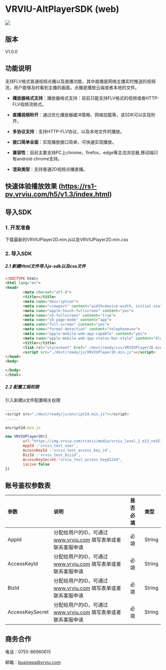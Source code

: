 # VRVIU-AltPlayerSDK (web)

[![](https://img.shields.io/badge/Powered%20by-vrviu.com-brightgreen.svg)](https://vrviu.com)

## 版本
V1.0.0

## 功能说明
支持FLV格式普通视频点播以及直播功能，其中直播是网络主播实时推送的视频流，用户能够及时看到主播的画面。点播是播放云端或者本地的文件。

* **播放器格式支持**：播放器格式支持：目前只能支持FLV格式的视频或者HTTP-FLV视频流格式。

* **直播视频秒开**：通过优化播放器缓冲策略、网络加载等，该SDK可以实现秒开。

* **多协议支持**：支持HTTP-FLV协议，以及本地文件的播放。

* **接口简单全面**：实现播放接口简单，可快速实现播放。

* **兼容性**：目前主要支持PC上chrome，firefox，edge等主流浏览器,移动端只有android chrome支持。

* **渲染类型**：支持普通2D视频点播直播。



## 快速体验播放效果 (https://rs1-pv.vrviu.com/h5/v1.3/index.html) 


## 导入SDK
### 1. 开发准备
下载最新的VRVIUPlayer2D.min.js以及VRVIUPlayer2D.min.css

### 2. 导入SDK
##### 2.1 新建Html文件导入js-sdk以及css文件
```html
<!DOCTYPE html>
<html lang="en">
<head>
        <meta charset="utf-8">
        <title></title>
        <meta name="description">
        <meta name="viewport" content="width=device-width, initial-scale=1.0, maximum-scale=1.0, user-scalable=no">
        <meta name="apple-touch-fullscreen" content="yes">
        <meta name="x5-fullscreen" content="true">
        <meta name="x5-page-mode" content="app">  
        <meta name="full-screen" content="yes">
        <meta name="format-detection" content="telephone=no">
        <meta name="apple-mobile-web-app-capable" content="yes">
        <meta name="apple-mobile-web-app-status-bar-style" content="black-translucent" />
        <title></title>
        <link rel="stylesheet" href="./dest/ready/css/VRVIUPlayer2D.min.css">
        <script src="./dest/ready/js/VRVIUPlayer2D.min.js"></script>
</head>
<body>

</body>
</html>
```

##### 2.2 配置工程权限
引入新建js文件配置相关权限

```javascript
......
<script src="./dest/ready/js/encript2d.min.js"></script>
......

encript2d.min.js

new VRVIUPlayer2D({
        url:"https://img.vrviu.com/static/media/vrviu_level_2_e13_noSEI.flv",
        AppId :'vrviu_test_user',
        AccessKeyId :'vrviu_test_access_key_id',
        BizId :'vrviu_test_bizid',
        AccessKeySecret:"vrviu_test_access_key@1234",
        isLive:false
})
```




## 账号鉴权参数表
 |参数|说明|是否必填|类型|
 |:---|:---|:---|:---|
 |AppId|分配给用户的ID，可通过 www.vrviu.com 填写表单或者联系客服申请|必填|String|
 |AccessKeyId|分配给用户的ID，可通过 www.vrviu.com 填写表单或者联系客服申请|必填|String|
 |BizId|分配给用户的ID，可通过 www.vrviu.com 填写表单或者联系客服申请|必填|String|
 |AccessKeySecret|分配给用户的ID，可通过 www.vrviu.com 填写表单或者联系客服申请|必填|String

## 商务合作
电话：0755-86960615

邮箱：business@vrviu.com
